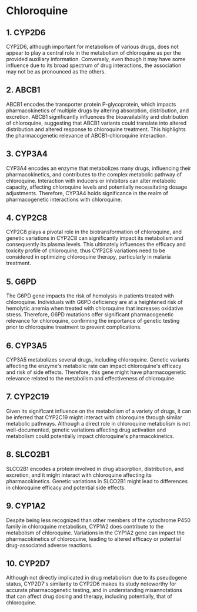 # Chloroquine

## 1. CYP2D6
CYP2D6, although important for metabolism of various drugs, does not appear to play a central role in the metabolism of chloroquine as per the provided auxiliary information. Conversely, even though it may have some influence due to its broad spectrum of drug interactions, the association may not be as pronounced as the others.

## 2. ABCB1
ABCB1 encodes the transporter protein P-glycoprotein, which impacts pharmacokinetics of multiple drugs by altering absorption, distribution, and excretion. ABCB1 significantly influences the bioavailability and distribution of chloroquine, suggesting that ABCB1 variants could translate into altered distribution and altered response to chloroquine treatment. This highlights the pharmacogenetic relevance of ABCB1-chloroquine interaction.

## 3. CYP3A4
CYP3A4 encodes an enzyme that metabolizes many drugs, influencing their pharmacokinetics, and contributes to the complex metabolic pathway of chloroquine. Interaction with inducers or inhibitors can alter metabolic capacity, affecting chloroquine levels and potentially necessitating dosage adjustments. Therefore, CYP3A4 holds significance in the realm of pharmacogenetic interactions with chloroquine.

## 4. CYP2C8
CYP2C8 plays a pivotal role in the biotransformation of chloroquine, and genetic variations in CYP2C8 can significantly impact its metabolism and consequently its plasma levels. This ultimately influences the efficacy and toxicity profile of chloroquine, thus CYP2C8 variations need to be considered in optimizing chloroquine therapy, particularly in malaria treatment.

## 5. G6PD
The G6PD gene impacts the risk of hemolysis in patients treated with chloroquine. Individuals with G6PD deficiency are at a heightened risk of hemolytic anemia when treated with chloroquine that increases oxidative stress. Therefore, G6PD mutations offer significant pharmacogenetic relevance for chloroquine, confirming the importance of genetic testing prior to chloroquine treatment to prevent complications.

## 6. CYP3A5
CYP3A5 metabolizes several drugs, including chloroquine. Genetic variants affecting the enzyme's metabolic rate can impact chloroquine's efficacy and risk of side effects. Therefore, this gene might have pharmacogenetic relevance related to the metabolism and effectiveness of chloroquine.

## 7. CYP2C19
Given its significant influence on the metabolism of a variety of drugs, it can be inferred that CYP2C19 might interact with chloroquine through similar metabolic pathways. Although a direct role in chloroquine metabolism is not well-documented, genetic variations affecting drug activation and metabolism could potentially impact chloroquine's pharmacokinetics.

## 8. SLCO2B1
SLCO2B1 encodes a protein involved in drug absorption, distribution, and excretion, and it might interact with chloroquine affecting its pharmacokinetics. Genetic variations in SLCO2B1 might lead to differences in chloroquine efficacy and potential side effects.

## 9. CYP1A2
Despite being less recognized than other members of the cytochrome P450 family in chloroquine metabolism, CYP1A2 does contribute to the metabolism of chloroquine. Variations in the CYP1A2 gene can impact the pharmacokinetics of chloroquine, leading to altered efficacy or potential drug-associated adverse reactions.

## 10. CYP2D7
Although not directly implicated in drug metabolism due to its pseudogene status, CYP2D7's similarity to CYP2D6 makes its study noteworthy for accurate pharmacogenetic testing, and in understanding misannotations that can affect drug dosing and therapy, including potentially, that of chloroquine.


